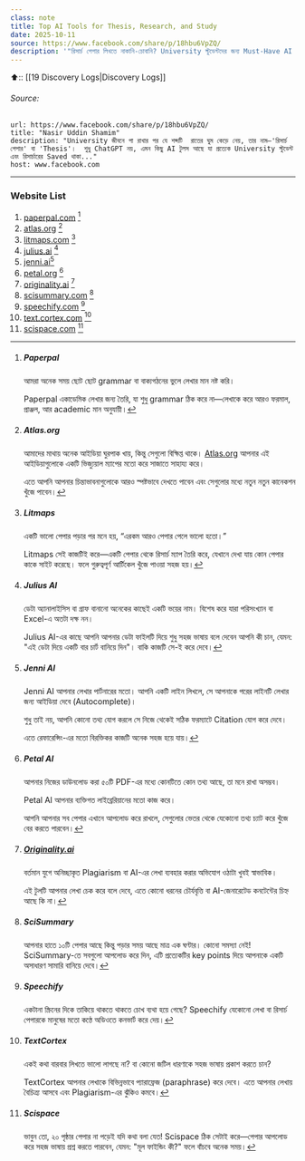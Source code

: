 ```yaml
---
class: note
title: Top AI Tools for Thesis, Research, and Study
date: 2025-10-11
source: https://www.facebook.com/share/p/18hbu6VpZQ/
description: '"রিসার্চ পেপার লিখতে নাকানি-চোবানি? University স্টুডেন্টদের জন্য Must-Have AI টুলস!"'
---
```


⬆️:: [[19 Discovery Logs|Discovery Logs]]

###### _Source:_ 


```cardlink
url: https://www.facebook.com/share/p/18hbu6VpZQ/
title: "Nasir Uddin Shamim"
description: "University জীবনে পা রাখার পর যে শব্দটি  রাতের ঘুম কেড়ে নেয়, তার নাম—'রিসার্চ পেপার' বা 'Thesis'।  শুধু ChatGPT নয়, এমন কিছু AI টুলস আছে যা প্রত্যেক University স্টুডেন্ট এবং রিসার্চারের Saved থাকা..."
host: www.facebook.com
```


---

### Website List

1. [paperpal.com](https://l.facebook.com/l.php?u=http%3A%2F%2Fpaperpal.com%2F%3Ffbclid%3DIwZXh0bgNhZW0CMTAAYnJpZBExbnNEaEVPcGZ6M3dzdEJlVgEefiW7yVNmUG6TuZUQjJPPvCcFSPfKJ092ExA3CuB-fBH5fzzu7tQfL8DQTOc_aem_XdZ58sIvfvNR2-shsroERg&h=AT16PciX1ql7PDGc_Avb9ypWZQ7BEH8urg3HgAK5EydApjfYgSRwLU41H12mTrufL8dq7BsOvGS1gH_Sz9-CUaeXt47UbbexPsmfvoN-xLUjpUAVOzInXBVmd2u8q24N9ZxCCUQviprR6LiJ&__tn__=R]-R&c[0]=AT2eOJ8DbbPWxCX2vZoR9McnSg1dTEKPDhVYFN6FAtgH31b5EcYwWD3NvxQd6xmbzFSrj5xquAJF_9qL9fJM3wtkyCdBXsMsbBn0GpdtHevktuApe_owh74CxSYpeQa4lGavuxqyIxbIVS3g9XbYeYKrErxWiB7HmKqQPFRPbM99ANQJ4HeluaflLg) [^1]
2. [atlas.org](https://l.facebook.com/l.php?u=http%3A%2F%2Fatlas.org%2F%3Ffbclid%3DIwZXh0bgNhZW0CMTAAYnJpZBExbnNEaEVPcGZ6M3dzdEJlVgEez-Fu8zR5aUhcSZQruKUzm4y6GBzUAdQuiuDegScwMDT-wO49cacBTERDU-g_aem_CGJLxNMSg0rozpnvV6plIw&h=AT1M-V75MMWfc2KqD9sYL9Ie2Li0TXWXMTcrS6odCaxILQWD0M149g8eSI-OxiDNJ6SjxIRNmxEXOzMxQbrFSs6EO5H6pHJ9iV9R6HjIlk4ELZvM0yXoFbvTLANeD9P75g7KLRKKb1zH1Ls4&__tn__=R]-R&c[0]=AT2eOJ8DbbPWxCX2vZoR9McnSg1dTEKPDhVYFN6FAtgH31b5EcYwWD3NvxQd6xmbzFSrj5xquAJF_9qL9fJM3wtkyCdBXsMsbBn0GpdtHevktuApe_owh74CxSYpeQa4lGavuxqyIxbIVS3g9XbYeYKrErxWiB7HmKqQPFRPbM99ANQJ4HeluaflLg) [^2]
3. [litmaps.com](http://litmaps.com/?fbclid=IwZXh0bgNhZW0CMTAAYnJpZBExbnNEaEVPcGZ6M3dzdEJlVgEetd2QTU_jDpzpe6WcTp4Drnzcgqw2GeLHLJt0ja36Jhxdrm6FVcjCLXGUIIM_aem__4aqIPVAB63hI-YlgyWRhA) [^3]
4. [julius.ai](http://julius.ai/?fbclid=IwZXh0bgNhZW0CMTAAYnJpZBExbnNEaEVPcGZ6M3dzdEJlVgEew4NLKQ3JpKLeaOOQQ1THcykMWlprAaWD8Gs6uKDEQI6CY8EZFzVSq3gM0ew_aem_Suahec1Ci7qfHLXDurzouQ) [^4]
5. [jenni.ai](http://jenni.ai/?fbclid=IwZXh0bgNhZW0CMTAAYnJpZBExbnNEaEVPcGZ6M3dzdEJlVgEeCwvUqsX8F-nQRyBRPuLDT8pOU_XYQGnpUNmHtndJU7ieWYqcMYb3WFQKVdA_aem_L0dDSu6voMEVYSMvZdJH4A)[^5]
6. [petal.org](https://l.facebook.com/l.php?u=http%3A%2F%2Fpetal.org%2F%3Ffbclid%3DIwZXh0bgNhZW0CMTAAYnJpZBExbnNEaEVPcGZ6M3dzdEJlVgEe2K-qZlHVDb-ujTfCn4EftYtHp_vVsoNHmgPKc3-InjICeuEaYAVr5HJSsnU_aem_UODg3LueZxqjIzkaRoZ0aQ&h=AT2LaKdcgwUjMBE-mJG2lnzV6EvcMTTI5HMWcTRgIILmkY_gobL0MuqrafIjABwBrIHFQyz7HAH0lV6VD2g5SwxLwv3K6EHXO7yzCyN5j3tGrQtXyVkdFHhpg9MwpqOQcSNYqRjqlTmAeB2A&__tn__=R]-R&c[0]=AT2eOJ8DbbPWxCX2vZoR9McnSg1dTEKPDhVYFN6FAtgH31b5EcYwWD3NvxQd6xmbzFSrj5xquAJF_9qL9fJM3wtkyCdBXsMsbBn0GpdtHevktuApe_owh74CxSYpeQa4lGavuxqyIxbIVS3g9XbYeYKrErxWiB7HmKqQPFRPbM99ANQJ4HeluaflLg) [^6]
7. [originality.ai](http://originality.ai/?fbclid=IwZXh0bgNhZW0CMTAAYnJpZBExbnNEaEVPcGZ6M3dzdEJlVgEew4NLKQ3JpKLeaOOQQ1THcykMWlprAaWD8Gs6uKDEQI6CY8EZFzVSq3gM0ew_aem_Suahec1Ci7qfHLXDurzouQ) [^7]
8. [scisummary.com](http://scisummary.com/?fbclid=IwZXh0bgNhZW0CMTAAYnJpZBExbnNEaEVPcGZ6M3dzdEJlVgEefiW7yVNmUG6TuZUQjJPPvCcFSPfKJ092ExA3CuB-fBH5fzzu7tQfL8DQTOc_aem_XdZ58sIvfvNR2-shsroERg) [^8]
9. [speechify.com](http://speechify.com/?fbclid=IwZXh0bgNhZW0CMTAAYnJpZBExbnNEaEVPcGZ6M3dzdEJlVgEeCwvUqsX8F-nQRyBRPuLDT8pOU_XYQGnpUNmHtndJU7ieWYqcMYb3WFQKVdA_aem_L0dDSu6voMEVYSMvZdJH4A) [^9]
10. [text.cortex.com](http://text.cortex.com/?fbclid=IwZXh0bgNhZW0CMTAAYnJpZBExbnNEaEVPcGZ6M3dzdEJlVgEeMNDFPXtdr8li1p5cqHwRI_4_fXARpBynj8D2IDXmP968rq-uwWGV2LsGG_4_aem_fNgQHK-WtpUq27DA4zhp3w) [^10]
11. [scispace.com](http://scispace.com/?fbclid=IwZXh0bgNhZW0CMTAAYnJpZBExbnNEaEVPcGZ6M3dzdEJlVgEeMNDFPXtdr8li1p5cqHwRI_4_fXARpBynj8D2IDXmP968rq-uwWGV2LsGG_4_aem_fNgQHK-WtpUq27DA4zhp3w) [^11]


[^1]: ##### Paperpal 
	
	আমরা অনেক সময় ছোট ছোট grammar বা বাক্যগঠনের ভুলে লেখার মান নষ্ট করি। 
	
	Paperpal একাডেমিক লেখার জন্য তৈরি, যা শুধু grammar ঠিক করে না—লেখাকে করে আরও ফরমাল, প্রাঞ্জল, আর academic মান অনুযায়ী।
	
	

[^2]: ##### Atlas.org
	
	আমাদের মাথায় অনেক আইডিয়া ঘুরপাক খায়, কিন্তু সেগুলো বিক্ষিপ্ত থাকে। [Atlas.org](https://l.facebook.com/l.php?u=http%3A%2F%2FAtlas.org%2F%3Ffbclid%3DIwZXh0bgNhZW0CMTAAYnJpZBExbnNEaEVPcGZ6M3dzdEJlVgEea1F1lzo8I043cpX-scw8Wri10p7NquG_mI4sUmWmbYafd0A2vKFesWWQOGI_aem_qaber-a3-OhpQeJi72oDQQ&h=AT1ralZMsCRTMr5gwW3UtXwBy1Zt2WtOxSmrJD2j_ctJ8DbuWWshz80Ty-lKwq1-J8BBPgCEMUTDbAdTUkXwA17KZiw7MYR2gZAom58wbWRWfN9TRgDoAY3BPc0n8-1wQj6z9qKD8YaG9M15&__tn__=R]-R&c[0]=AT2eOJ8DbbPWxCX2vZoR9McnSg1dTEKPDhVYFN6FAtgH31b5EcYwWD3NvxQd6xmbzFSrj5xquAJF_9qL9fJM3wtkyCdBXsMsbBn0GpdtHevktuApe_owh74CxSYpeQa4lGavuxqyIxbIVS3g9XbYeYKrErxWiB7HmKqQPFRPbM99ANQJ4HeluaflLg) আপনার এই আইডিয়াগুলোকে একটি ভিজ্যুয়াল ম্যাপের মতো করে সাজাতে সাহায্য করে।
	
	এতে আপনি আপনার চিন্তাভাবনাগুলোকে আরও স্পষ্টভাবে দেখতে পাবেন এবং সেগুলোর মধ্যে নতুন নতুন কানেকশন খুঁজে পাবেন।
	
	

[^3]: ##### Litmaps
	
	একটি ভালো পেপার পড়ার পর মনে হয়, “এরকম আরও পেপার পেলে ভালো হতো।” 
	
	Litmaps সেই কাজটিই করে—একটি পেপার থেকে রিসার্চ ম্যাপ তৈরি করে, যেখানে দেখা যায় কোন পেপার কাকে সাইট করেছে। ফলে গুরুত্বপূর্ণ আর্টিকেল খুঁজে পাওয়া সহজ হয়।

[^4]: ##### Julius AI
	
	ডেটা অ্যানালাইসিস বা গ্রাফ বানানো অনেকের কাছেই একটি ভয়ের নাম। বিশেষ করে যারা পরিসংখ্যান বা Excel-এ অতটা দক্ষ নন।
	
	Julius AI-এর কাছে আপনি আপনার ডেটা ফাইলটি দিয়ে শুধু সহজ ভাষায় বলে দেবেন আপনি কী চান, যেমন: "এই ডেটা দিয়ে একটি বার চার্ট বানিয়ে দিন"। বাকি কাজটি সে-ই করে দেবে।

[^5]: ##### Jenni AI
	
	Jenni AI আপনার লেখার পার্টনারের মতো। আপনি একটি লাইন লিখলে, সে আপনাকে পরের লাইনটি লেখার জন্য আইডিয়া দেবে (Autocomplete)।
	
	শুধু তাই নয়, আপনি কোনো তথ্য যোগ করলে সে নিজে থেকেই সঠিক ফরম্যাটে Citation যোগ করে দেবে।
	
	এতে রেফারেন্সিং-এর মতো বিরক্তিকর কাজটি অনেক সহজ হয়ে যায়।

[^6]: ##### Petal AI 
	
	আপনার নিজের ডাউনলোড করা ৫০টি PDF-এর মধ্যে কোনটিতে কোন তথ্য আছে, তা মনে রাখা অসম্ভব।
	
	Petal AI আপনার ব্যক্তিগত লাইব্রেরিয়ানের মতো কাজ করে।
	
	আপনি আপনার সব পেপার এখানে আপলোড করে রাখলে, সেগুলোর ভেতর থেকে যেকোনো তথ্য চ্যাট করে খুঁজে বের করতে পারবেন।
	
	

[^7]: ##### [Originality.ai](http://originality.ai/?fbclid=IwZXh0bgNhZW0CMTAAYnJpZBExbnNEaEVPcGZ6M3dzdEJlVgEew4NLKQ3JpKLeaOOQQ1THcykMWlprAaWD8Gs6uKDEQI6CY8EZFzVSq3gM0ew_aem_Suahec1Ci7qfHLXDurzouQ)
	
	বর্তমান যুগে অনিচ্ছাকৃত Plagiarism বা AI-এর লেখা ব্যবহার করার অভিযোগ ওঠাটা খুবই স্বাভাবিক।
	
	এই টুলটি আপনার লেখা চেক করে বলে দেবে, এতে কোনো ধরনের চৌর্যবৃত্তি বা AI-জেনারেটেড কনটেন্টের চিহ্ন আছে কি না।

[^8]: ##### SciSummary
	
	আপনার হাতে ১০টি পেপার আছে কিন্তু পড়ার সময় আছে মাত্র এক ঘণ্টার। কোনো সমস্যা নেই! SciSummary-তে সবগুলো আপলোড করে দিন, এটি প্রত্যেকটির key points দিয়ে আপনাকে একটি অসাধারণ সামারি বানিয়ে দেবে।

[^9]: ##### Speechify
	
	একটানা স্ক্রিনের দিকে তাকিয়ে থাকতে থাকতে চোখ ব্যথা হয়ে গেছে? Speechify যেকোনো লেখা বা রিসার্চ পেপারকে মানুষের মতো কণ্ঠে অডিওতে কনভার্ট করে দেয়।

[^10]: ##### TextCortex
	
	একই কথা বারবার লিখতে ভালো লাগছে না? বা কোনো জটিল ধারণাকে সহজ ভাষায় প্রকাশ করতে চান?
	
	TextCortex আপনার লেখাকে বিভিন্নভাবে প্যারাফ্রেজ (paraphrase) করে দেবে। এতে আপনার লেখায় বৈচিত্র্য আসবে এবং Plagiarism-এর ঝুঁকিও কমবে।

[^11]: ##### Scispace
	
	ভাবুন তো, ২০ পৃষ্ঠার পেপার না পড়েই যদি কথা বলা যেত! Scispace ঠিক সেটাই করে—পেপার আপলোড করে সহজ ভাষায় প্রশ্ন করতে পারবেন, যেমন: "মূল ফাইন্ডিং কী?" ফলে বাঁচবে অনেক সময়।
